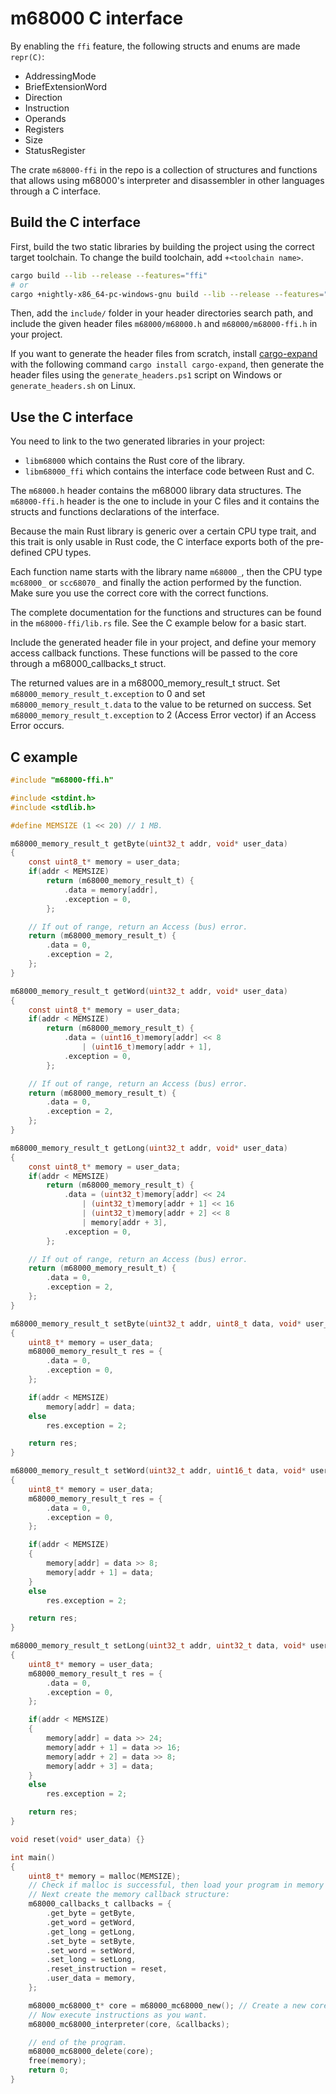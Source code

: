# m68000 C interface

By enabling the `ffi` feature, the following structs and enums are made `repr(C)`:
- AddressingMode
- BriefExtensionWord
- Direction
- Instruction
- Operands
- Registers
- Size
- StatusRegister

The crate `m68000-ffi` in the repo is a collection of structures and functions that allows using m68000's
interpreter and disassembler in other languages through a C interface.

## Build the C interface

First, build the two static libraries by building the project using the correct target toolchain.
To change the build toolchain, add `+<toolchain name>`.
```sh
cargo build --lib --release --features="ffi"
# or
cargo +nightly-x86_64-pc-windows-gnu build --lib --release --features="ffi"
```

Then, add the `include/` folder in your header directories search path, and include the given header files `m68000/m68000.h` and `m68000/m68000-ffi.h` in your project.

If you want to generate the header files from scratch, install [cargo-expand](https://github.com/dtolnay/cargo-expand) with the following command `cargo install cargo-expand`, then generate the header files using the `generate_headers.ps1` script on Windows or `generate_headers.sh` on Linux.

## Use the C interface

You need to link to the two generated libraries in your project:
- `libm68000` which contains the Rust core of the library.
- `libm68000_ffi` which contains the interface code between Rust and C.

The `m68000.h` header contains the m68000 library data structures.
The `m68000-ffi.h` header is the one to include in your C files and it contains the structs and functions declarations of the interface.

Because the main Rust library is generic over a certain CPU type trait, and this trait is only usable in Rust code, the C interface exports both of the pre-defined CPU types.

Each function name starts with the library name `m68000_`, then the CPU type `mc68000_` or `scc68070_` and finally the action performed by the function. Make sure you use the correct core with the correct functions.

The complete documentation for the functions and structures can be found in the `m68000-ffi/lib.rs` file.
See the C example below for a basic start.

Include the generated header file in your project, and define your memory access callback functions. These functions will be passed to the core through a m68000_callbacks_t struct.

The returned values are in a m68000_memory_result_t struct. Set `m68000_memory_result_t.exception` to 0 and set `m68000_memory_result_t.data` to the value to be returned on success. Set `m68000_memory_result_t.exception` to 2 (Access Error vector) if an Access Error occurs.

## C example

```c
#include "m68000-ffi.h"

#include <stdint.h>
#include <stdlib.h>

#define MEMSIZE (1 << 20) // 1 MB.

m68000_memory_result_t getByte(uint32_t addr, void* user_data)
{
    const uint8_t* memory = user_data;
    if(addr < MEMSIZE)
        return (m68000_memory_result_t) {
            .data = memory[addr],
            .exception = 0,
        };

    // If out of range, return an Access (bus) error.
    return (m68000_memory_result_t) {
        .data = 0,
        .exception = 2,
    };
}

m68000_memory_result_t getWord(uint32_t addr, void* user_data)
{
    const uint8_t* memory = user_data;
    if(addr < MEMSIZE)
        return (m68000_memory_result_t) {
            .data = (uint16_t)memory[addr] << 8
                | (uint16_t)memory[addr + 1],
            .exception = 0,
        };

    // If out of range, return an Access (bus) error.
    return (m68000_memory_result_t) {
        .data = 0,
        .exception = 2,
    };
}

m68000_memory_result_t getLong(uint32_t addr, void* user_data)
{
    const uint8_t* memory = user_data;
    if(addr < MEMSIZE)
        return (m68000_memory_result_t) {
            .data = (uint32_t)memory[addr] << 24
                | (uint32_t)memory[addr + 1] << 16
                | (uint32_t)memory[addr + 2] << 8
                | memory[addr + 3],
            .exception = 0,
        };

    // If out of range, return an Access (bus) error.
    return (m68000_memory_result_t) {
        .data = 0,
        .exception = 2,
    };
}

m68000_memory_result_t setByte(uint32_t addr, uint8_t data, void* user_data)
{
    uint8_t* memory = user_data;
    m68000_memory_result_t res = {
        .data = 0,
        .exception = 0,
    };

    if(addr < MEMSIZE)
        memory[addr] = data;
    else
        res.exception = 2;

    return res;
}

m68000_memory_result_t setWord(uint32_t addr, uint16_t data, void* user_data)
{
    uint8_t* memory = user_data;
    m68000_memory_result_t res = {
        .data = 0,
        .exception = 0,
    };

    if(addr < MEMSIZE)
    {
        memory[addr] = data >> 8;
        memory[addr + 1] = data;
    }
    else
        res.exception = 2;

    return res;
}

m68000_memory_result_t setLong(uint32_t addr, uint32_t data, void* user_data)
{
    uint8_t* memory = user_data;
    m68000_memory_result_t res = {
        .data = 0,
        .exception = 0,
    };

    if(addr < MEMSIZE)
    {
        memory[addr] = data >> 24;
        memory[addr + 1] = data >> 16;
        memory[addr + 2] = data >> 8;
        memory[addr + 3] = data;
    }
    else
        res.exception = 2;

    return res;
}

void reset(void* user_data) {}

int main()
{
    uint8_t* memory = malloc(MEMSIZE);
    // Check if malloc is successful, then load your program in memory here.
    // Next create the memory callback structure:
    m68000_callbacks_t callbacks = {
        .get_byte = getByte,
        .get_word = getWord,
        .get_long = getLong,
        .set_byte = setByte,
        .set_word = setWord,
        .set_long = setLong,
        .reset_instruction = reset,
        .user_data = memory,
    };

    m68000_mc68000_t* core = m68000_mc68000_new(); // Create a new core.
    // Now execute instructions as you want.
    m68000_mc68000_interpreter(core, &callbacks);

    // end of the program.
    m68000_mc68000_delete(core);
    free(memory);
    return 0;
}
```
